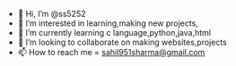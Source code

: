 - 👋 Hi, I’m @ss5252
- 👀 I’m interested in learning,making new projects,
- 🌱 I’m currently learning c language,python,java,html
- 💞️ I’m looking to collaborate on making websites,projects
- 📫 How to reach me = sahil951sharma@gmail.com
<!---
ss5252/ss5252 is a ✨ special ✨ repository because its `README.md` (this file) appears on your GitHub profile.
You can click the Preview link to take a look at your changes.
--->
